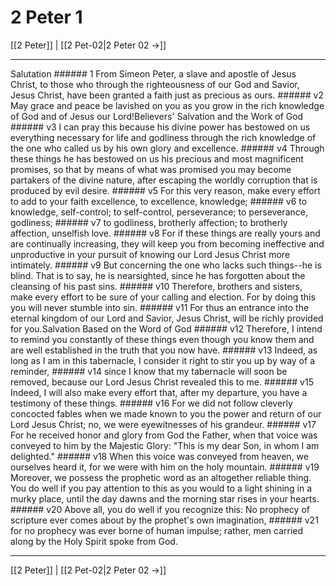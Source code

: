 # 2 Peter 1

[[2 Peter]] | [[2 Pet-02|2 Peter 02 →]]
***

Salutation ###### 1 From Simeon Peter, a slave and apostle of Jesus Christ, to those who through the righteousness of our God and Savior, Jesus Christ, have been granted a faith just as precious as ours. ###### v2 May grace and peace be lavished on you as you grow in the rich knowledge of God and of Jesus our Lord!Believers' Salvation and the Work of God ###### v3 I can pray this because his divine power has bestowed on us everything necessary for life and godliness through the rich knowledge of the one who called us by his own glory and excellence. ###### v4 Through these things he has bestowed on us his precious and most magnificent promises, so that by means of what was promised you may become partakers of the divine nature, after escaping the worldly corruption that is produced by evil desire. ###### v5 For this very reason, make every effort to add to your faith excellence, to excellence, knowledge; ###### v6 to knowledge, self-control; to self-control, perseverance; to perseverance, godliness; ###### v7 to godliness, brotherly affection; to brotherly affection, unselfish love. ###### v8 For if these things are really yours and are continually increasing, they will keep you from becoming ineffective and unproductive in your pursuit of knowing our Lord Jesus Christ more intimately. ###### v9 But concerning the one who lacks such things--he is blind. That is to say, he is nearsighted, since he has forgotten about the cleansing of his past sins. ###### v10 Therefore, brothers and sisters, make every effort to be sure of your calling and election. For by doing this you will never stumble into sin. ###### v11 For thus an entrance into the eternal kingdom of our Lord and Savior, Jesus Christ, will be richly provided for you.Salvation Based on the Word of God ###### v12 Therefore, I intend to remind you constantly of these things even though you know them and are well established in the truth that you now have. ###### v13 Indeed, as long as I am in this tabernacle, I consider it right to stir you up by way of a reminder, ###### v14 since I know that my tabernacle will soon be removed, because our Lord Jesus Christ revealed this to me. ###### v15 Indeed, I will also make every effort that, after my departure, you have a testimony of these things. ###### v16 For we did not follow cleverly concocted fables when we made known to you the power and return of our Lord Jesus Christ; no, we were eyewitnesses of his grandeur. ###### v17 For he received honor and glory from God the Father, when that voice was conveyed to him by the Majestic Glory: "This is my dear Son, in whom I am delighted." ###### v18 When this voice was conveyed from heaven, we ourselves heard it, for we were with him on the holy mountain. ###### v19 Moreover, we possess the prophetic word as an altogether reliable thing. You do well if you pay attention to this as you would to a light shining in a murky place, until the day dawns and the morning star rises in your hearts. ###### v20 Above all, you do well if you recognize this: No prophecy of scripture ever comes about by the prophet's own imagination, ###### v21 for no prophecy was ever borne of human impulse; rather, men carried along by the Holy Spirit spoke from God.

***
[[2 Peter]] | [[2 Pet-02|2 Peter 02 →]]
